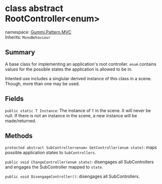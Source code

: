 # class abstract RootController\<enum\>

namespace: [Gummi.Pattern.MVC](./MVC.md)  
Inherits: `MonoBehaviour`

## Summary

A base class for implementing an application's root controller. `enum` contains values for the possible states the application is allowed to be in.

Intented use includes a singlular derived instance of this class in a scene. Though, more than one may be used.

## Fields

`public static T Instance`: The instance of `T` in the scene. It will never be null. If there is not an instance in the scene, a new instance will be made/returned.

## Methods

`protected abstract SubController<enum> GetController(enum state)`: maps possible application states to `SubControllers`.

`public void ChangeController(enum state)`: disengages all SubControllers and engages the SubController mapped to `state`.

`public void DisengageController()`: disengages all SubControllers.
